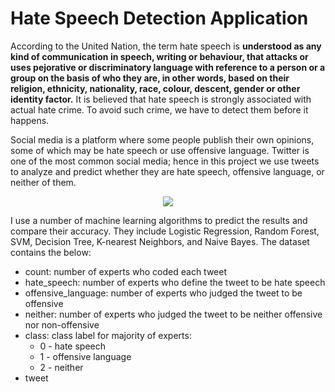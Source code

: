 # Hate Speech Detection Application

According to the United Nation, the term hate speech is **understood as any kind of communication in speech, writing or behaviour, that attacks or uses pejorative or discriminatory language with reference to a person or a group on the basis of who they are, in other words, based on their religion, ethnicity, nationality, race, colour, descent, gender or other identity factor.** It is believed that hate speech is strongly associated with actual hate crime. To avoid such crime, we have to detect them before it happens.

Social media is a platform where some people publish their own opinions, some of which may be hate speech or use offensive language. Twitter is one of the most common social media; hence in this project we use tweets to analyze and predict whether they are hate speech, offensive language, or neither of them.

<p align = "center">
  <img src = "http://www.coe.int/documents/2323735/7720949/HateSpeech-webinar+cybercrime.jpg/8c9efedc-8c26-6996-cf55-915ac800282c"
       </p>
  
I use a number of machine learning algorithms to predict the results and compare their accuracy. They include Logistic Regression, Random Forest, SVM, Decision Tree, K-nearest Neighbors, and Naive Bayes. The dataset contains the below:

- count: number of experts who coded each tweet
- hate_speech: number of experts who define the tweet to be hate speech
- offensive_language: number of experts who judged the tweet to be offensive
- neither: number of experts who judged the tweet to be neither offensive nor non-offensive
- class: class label for majority of experts: 
  - 0 - hate speech
  - 1 - offensive language
  - 2 - neither
- tweet
